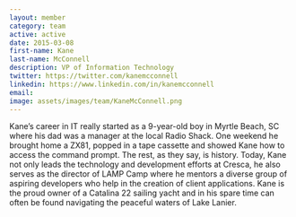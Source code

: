 ```yaml
---
layout: member
category: team
active: active
date: 2015-03-08
first-name: Kane
last-name: McConnell
description: VP of Information Technology
twitter: https://twitter.com/kanemcconnell
linkedin: https://www.linkedin.com/in/kanemcconnell
email:
image: assets/images/team/KaneMcConnell.png
---
```

Kane’s career in IT really started as a 9-year-old boy in Myrtle Beach, SC where his dad was a manager at the local Radio Shack. One weekend he brought home a ZX81, popped in a tape cassette and showed Kane how to access the command prompt. The rest, as they say, is history. Today, Kane not only leads the technology and development efforts at Cresca, he also serves as the director of LAMP Camp where he mentors a diverse group of aspiring developers who help in the creation of client applications. Kane is the proud owner of a Catalina 22 sailing yacht and in his spare time can often be found navigating the peaceful waters of Lake Lanier.

